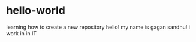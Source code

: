 # hello-world
learning how to create a new repository
hello! my name is gagan sandhu! i work in in IT 
